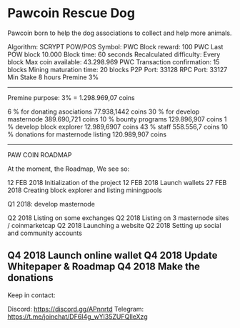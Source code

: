 # Pawcoin Rescue Dog

Pawcoin born to help the dog associations to collect and help more animals.


Algorithm:                                    SCRYPT POW/POS
Symbol:                                       PWC
Block reward:                                 100 PWC
Last POW block                                10.000
Block time:                                   60 seconds
Recalculated difficulty:                      Every block
Max coin available:                           43.298.969 PWC
Transaction confirmation:                     15 blocks
Mining maturation time:                       20 blocks
P2P Port:                                     33128
RPC Port:                                     33127
Min Stake                                     8 hours
Premine                                       3%

-----------------------------------
Premine purpose: 3% = 1.298.969,07 coins

6 % for donating asociations 		77.938,1442  coins
30 % for develop masternode  		389.690,721 coins
10 % bounty programs        		129.896,907 coins
1 % develop block explorer   		12.989,6907    coins
43 % staff 		     		558.556,7 coins 
10 % donations for masternode listing   120.989,907 coins

---------------------------------------------------------------------

PAW COIN ROADMAP

At the moment, the Roadmap, We see so:

12 FEB 2018 Initialization of the project
12 FEB 2018 Launch wallets
27 FEB 2018 Creating block explorer and listing miningpools

Q1 2018: develop masternode

Q2 2018 Listing on some exchanges
Q2 2018 Listing on 3 masternode sites / coinmarketcap
Q2 2018 Launching a website
Q2 2018 Setting up social and community accounts

Q4 2018 Launch online wallet
Q4 2018 Update Whitepaper & Roadmap 
Q4 2018 Make the donations
----------------------------------------------------
Keep in contact:

Discord: https://discord.gg/APnnrtd
Telegram: https://t.me/joinchat/DF6I4g_wYl35ZUFQIleXzg

